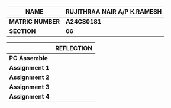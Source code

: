 |**NAME**           |**RUJITHRAA NAIR A/P K.RAMESH**                              |
|-------------------|-------------------------------------------------------------|
|**MATRIC NUMBER**  |**A24CS0181**                                                |
|**SECTION**        |**06**                                                       |

|                   |**REFLECTION**                                               |
|-------------------|-------------------------------------------------------------|
|**PC Assemble**    |                                                             |
|**Assignment 1**   |                                                             |
|**Assignment 2**   |                                                             |
|**Assignment 3**   |                                                             |
|**Assignment 4**   |                                                             |


